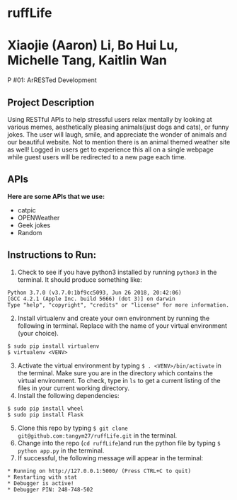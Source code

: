 # ruffLife
# Xiaojie (Aaron) Li, Bo Hui Lu, Michelle Tang, Kaitlin Wan
P #01: ArRESTed Development

## Project Description
Using RESTful APIs to help stressful users relax mentally by looking at various memes, aesthetically pleasing animals(just dogs and cats), or funny jokes. The user will laugh, smile, and appreciate the wonder of animals and our beautiful website. Not to mention there is an animal themed weather site as well! Logged in users get to experience this all on a single webpage while guest users will be redirected to a new page each time.

## APIs
**Here are some APIs that we use:**

* catpic
* OPENWeather
* Geek jokes
* Random

## Instructions to Run:

1. Check to see if you have python3 installed by running ``` python3 ``` in the terminal. It should produce something like: 
```
Python 3.7.0 (v3.7.0:1bf9cc5093, Jun 26 2018, 20:42:06) 
[GCC 4.2.1 (Apple Inc. build 5666) (dot 3)] on darwin
Type "help", "copyright", "credits" or "license" for more information.
```
2. Install virtualenv and create your own environment by running the following in terminal. Replace <VENV> with the name of your virtual environment (your choice).
```
$ sudo pip install virtualenv
$ virtualenv <VENV>
```
3. Activate the virtual environment by typing ```$ . <VENV>/bin/activate``` in the terminal. Make sure you are in the directory which contains the virtual environment. To check, type in ```ls``` to get a current listing of the files in your current working directory.  
4. Install the following dependencies:
```
$ sudo pip install wheel
$ sudo pip install Flask
``` 
5. Clone this repo by typing ```$ git clone git@github.com:tangym27/ruffLife.git``` in the terminal. 
6. Change into the repo (```cd ruffLife```)and run the python file by typing ```$ python app.py``` in the terminal. 
7. If successful, the following message will appear in the terminal:
```
* Running on http://127.0.0.1:5000/ (Press CTRL+C to quit)
* Restarting with stat
* Debugger is active!
* Debugger PIN: 248-748-502
```
